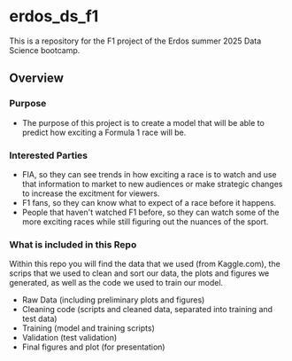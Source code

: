 # erdos_ds_f1
This is a repository for the F1 project of the Erdos summer 2025 Data Science bootcamp.
## Overview
### Purpose
- The purpose of this project is to create a model that will be able to predict how exciting a Formula 1 race will be.

### Interested Parties
- FIA, so they can see trends in how exciting a race is to watch and use that information to market to new audiences or make strategic changes to increase the excitment for viewers.
- F1 fans, so they can know what to expect of a race before it happens.
- People that haven't watched F1 before, so they can watch some of the more exciting races while still figuring out the nuances of the sport. 

### What is included in this Repo
Within this repo you will find the data that we used (from Kaggle.com), the scrips that we used to clean and sort our data, the plots and figures we generated, as well as the code we used to train our model.
- Raw Data (including preliminary plots and figures)
- Cleaning code (scripts and cleaned data, separated into training and test data)
- Training (model and training scripts)
- Validation (test validation)
- Final figures and plot (for presentation)
